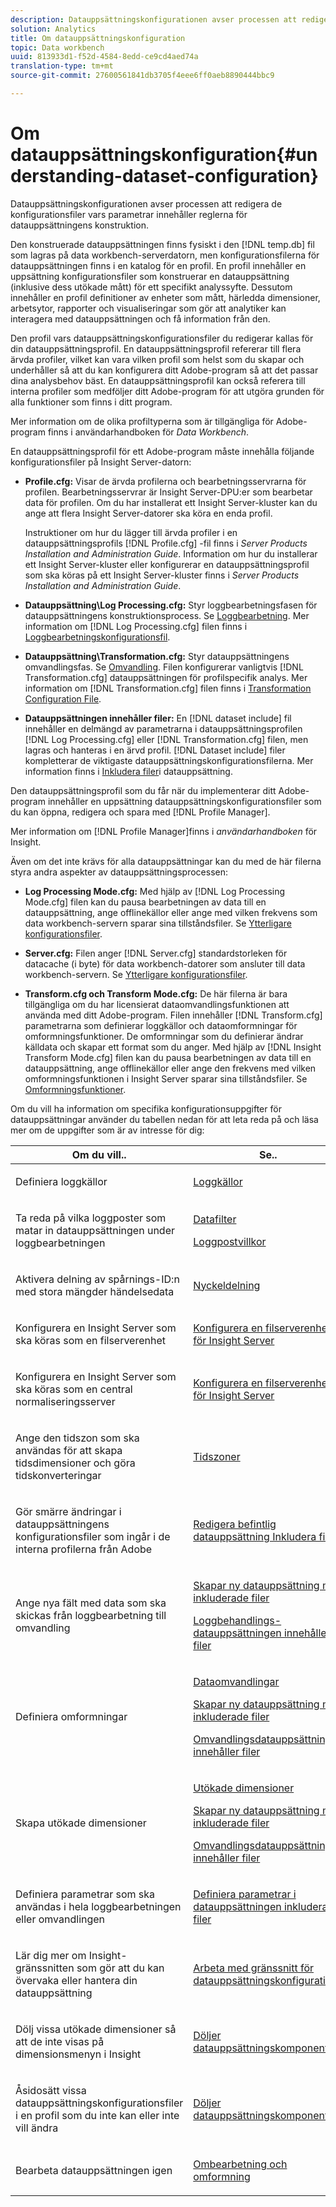 ```yaml
---
description: Datauppsättningskonfigurationen avser processen att redigera de konfigurationsfiler vars parametrar innehåller reglerna för datauppsättningens konstruktion.
solution: Analytics
title: Om datauppsättningskonfiguration
topic: Data workbench
uuid: 813933d1-f52d-4584-8edd-ce9cd4aed74a
translation-type: tm+mt
source-git-commit: 27600561841db3705f4eee6ff0aeb8890444bbc9

---
```



# Om datauppsättningskonfiguration{#understanding-dataset-configuration}

Datauppsättningskonfigurationen avser processen att redigera de konfigurationsfiler vars parametrar innehåller reglerna för datauppsättningens konstruktion.

Den konstruerade datauppsättningen finns fysiskt i den [!DNL temp.db] fil som lagras på data workbench-serverdatorn, men konfigurationsfilerna för datauppsättningen finns i en katalog för en profil. En profil innehåller en uppsättning konfigurationsfiler som konstruerar en datauppsättning (inklusive dess utökade mått) för ett specifikt analyssyfte. Dessutom innehåller en profil definitioner av enheter som mått, härledda dimensioner, arbetsytor, rapporter och visualiseringar som gör att analytiker kan interagera med datauppsättningen och få information från den.

Den profil vars datauppsättningskonfigurationsfiler du redigerar kallas för din datauppsättningsprofil. En datauppsättningsprofil refererar till flera ärvda profiler, vilket kan vara vilken profil som helst som du skapar och underhåller så att du kan konfigurera ditt Adobe-program så att det passar dina analysbehov bäst. En datauppsättningsprofil kan också referera till interna profiler som medföljer ditt Adobe-program för att utgöra grunden för alla funktioner som finns i ditt program.

Mer information om de olika profiltyperna som är tillgängliga för Adobe-program finns i användarhandboken för *Data Workbench*.

<!--
c_req_config_files.xml
-->

En datauppsättningsprofil för ett Adobe-program måste innehålla följande konfigurationsfiler på Insight Server-datorn:

* **Profile.cfg:** Visar de ärvda profilerna och bearbetningsservrarna för profilen. Bearbetningsservrar är Insight Server-DPU:er som bearbetar data för profilen. Om du har installerat ett Insight Server-kluster kan du ange att flera Insight Server-datorer ska köra en enda profil.

   Instruktioner om hur du lägger till ärvda profiler i en datauppsättningsprofils [!DNL Profile.cfg] -fil finns i *Server Products Installation and Administration Guide*. Information om hur du installerar ett Insight Server-kluster eller konfigurerar en datauppsättningsprofil som ska köras på ett Insight Server-kluster finns i *Server Products Installation and Administration Guide*.

* **Datauppsättning\Log Processing.cfg:** Styr loggbearbetningsfasen för datauppsättningens konstruktionsprocess. Se [Loggbearbetning](../../home/c-dataset-const-proc/c-dataset-constr.md#concept-8a63892878004dc389c7dad784fcb061). Mer information om [!DNL Log Processing.cfg] filen finns i [Loggbearbetningskonfigurationsfil](../../home/c-dataset-const-proc/c-log-proc-config-file/c-abt-log-proc-config-file.md).

* **Datauppsättning\Transformation.cfg:** Styr datauppsättningens omvandlingsfas. Se [Omvandling](../../home/c-dataset-const-proc/c-dataset-constr.md#concept-88f72e0897a744b5bc03df5039264dda). Filen konfigurerar vanligtvis [!DNL Transformation.cfg] datauppsättningen för profilspecifik analys. Mer information om [!DNL Transformation.cfg] filen finns i [Transformation Configuration File](../../home/c-dataset-const-proc/c-trans-config-file/c-abt-trans-config-file.md).

* **Datauppsättningen innehåller filer:** En [!DNL dataset include] fil innehåller en delmängd av parametrarna i datauppsättningsprofilen [!DNL Log Processing.cfg] eller [!DNL Transformation.cfg] filen, men lagras och hanteras i en ärvd profil. [!DNL Dataset include] filer kompletterar de viktigaste datauppsättningskonfigurationsfilerna. Mer information finns i [Inkludera filer](../../home/c-dataset-const-proc/c-dataset-inc-files/c-abt-dataset-inc-files.md)i datauppsättning.

Den datauppsättningsprofil som du får när du implementerar ditt Adobe-program innehåller en uppsättning datauppsättningskonfigurationsfiler som du kan öppna, redigera och spara med [!DNL Profile Manager].

Mer information om [!DNL Profile Manager]finns i *användarhandboken* för Insight.

<!--
c_addl_config_files.xml
-->

Även om det inte krävs för alla datauppsättningar kan du med de här filerna styra andra aspekter av datauppsättningsprocessen:

* **Log Processing Mode.cfg:** Med hjälp av [!DNL Log Processing Mode.cfg] filen kan du pausa bearbetningen av data till en datauppsättning, ange offlinekällor eller ange med vilken frekvens som data workbench-servern sparar sina tillståndsfiler. Se [Ytterligare konfigurationsfiler](../../home/c-dataset-const-proc/c-add-config-files/c-add-config-files.md#concept-1afef4f88f1e467ab4326875fd1d3004).

* **Server.cfg:** Filen anger [!DNL Server.cfg] standardstorleken för datacache (i byte) för data workbench-datorer som ansluter till data workbench-servern. Se [Ytterligare konfigurationsfiler](../../home/c-dataset-const-proc/c-add-config-files/c-add-config-files.md#concept-1afef4f88f1e467ab4326875fd1d3004).

* **Transform.cfg och Transform Mode.cfg:** De här filerna är bara tillgängliga om du har licensierat dataomvandlingsfunktionen att använda med ditt Adobe-program. Filen innehåller [!DNL Transform.cfg] parametrarna som definierar loggkällor och dataomformningar för omformningsfunktioner. De omformningar som du definierar ändrar källdata och skapar ett format som du anger. Med hjälp av [!DNL Insight Transform Mode.cfg] filen kan du pausa bearbetningen av data till en datauppsättning, ange offlinekällor eller ange den frekvens med vilken omformningsfunktionen i Insight Server sparar sina tillståndsfiler. Se [Omformningsfunktioner](https://docs.adobe.com/content/help/en/data-workbench/using/server-admin-install/transform/t-config-tfm.html).

<!--
c_next_steps.xml
-->

Om du vill ha information om specifika konfigurationsuppgifter för datauppsättningar använder du tabellen nedan för att leta reda på och läsa mer om de uppgifter som är av intresse för dig:

<table id="table_394CFB5135274545B5DA37952EC6943E"> 
 <thead> 
  <tr> 
   <th colname="col1" class="entry"> Om du vill.. </th> 
   <th colname="col2" class="entry"> Se.. </th> 
  </tr> 
 </thead>
 <tbody> 
  <tr> 
   <td colname="col1"> <p>Definiera loggkällor </p> </td> 
   <td colname="col2"> <p><a href="../../home/c-dataset-const-proc/c-log-proc-config-file/c-log-sources.md#concept-6714c720fac044cbb9af003bf401b2ea"> Loggkällor </a> </p> </td> 
  </tr> 
  <tr> 
   <td colname="col1"> <p>Ta reda på vilka loggposter som matar in datauppsättningen under loggbearbetningen </p> </td> 
   <td colname="col2"> <p> <a href="../../home/c-dataset-const-proc/c-log-proc-config-file/c-info-log-proc-param.md#concept-41bd49bf6b64442d91c232ec67529a3d"> Datafilter</a> </p> <p> <a href="../../home/c-dataset-const-proc/c-log-proc-config-file/c-info-log-proc-param.md#concept-ecaff95cee4e40bc90f81e099c5fc934"> Loggpostvillkor</a> </p> </td> 
  </tr> 
  <tr> 
   <td colname="col1"> <p>Aktivera delning av spårnings-ID:n med stora mängder händelsedata </p> </td> 
   <td colname="col2"> <p><a href="../../home/c-dataset-const-proc/c-log-proc-config-file/c-info-log-proc-param.md#concept-64b416bbe42f4d689f90df246f7f7caf"> Nyckeldelning</a> </p> </td> 
  </tr> 
  <tr> 
   <td colname="col1"> <p>Konfigurera en Insight Server som ska köras som en filserverenhet </p> </td> 
   <td colname="col2"> <p><a href="../../home/c-dataset-const-proc/c-log-proc-config-file/c-ins-svr-file-svr-unit.md#concept-995abff3fce34e439fb3f7f47191c80d"> Konfigurera en filserverenhet för Insight Server </a> </p> </td> 
  </tr> 
  <tr> 
   <td colname="col1"> <p>Konfigurera en Insight Server som ska köras som en central normaliseringsserver </p> </td> 
   <td colname="col2"> <p><a href="../../home/c-dataset-const-proc/c-log-proc-config-file/c-ins-svr-file-svr-unit.md#concept-995abff3fce34e439fb3f7f47191c80d"> Konfigurera en filserverenhet för Insight Server </a> </p> </td> 
  </tr> 
  <tr> 
   <td colname="col1"> <p>Ange den tidszon som ska användas för att skapa tidsdimensioner och göra tidskonverteringar </p> </td> 
   <td colname="col2"> <p><a href="../../home/c-dataset-const-proc/c-trans-config-file/c-spec-trans-param/c-time-zones.md#concept-9cf16b1cb4874f7d85e1dd950fdb4956"> Tidszoner </a> </p> </td> 
  </tr> 
  <tr> 
   <td colname="col1"> <p>Gör smärre ändringar i datauppsättningens konfigurationsfiler som ingår i de interna profilerna från Adobe </p> </td> 
   <td colname="col2"> <p><a href="../../home/c-dataset-const-proc/c-dataset-inc-files/c-work-dataset-inc-files/t-edit-ex-dataset-inc-files.md#task-456c04e38ebc425fb35677a6bb6aa077"> Redigera befintlig datauppsättning Inkludera filer </a> </p> </td> 
  </tr> 
  <tr> 
   <td colname="col1"> <p>Ange nya fält med data som ska skickas från loggbearbetning till omvandling </p> </td> 
   <td colname="col2"> <p> <a href="../../home/c-dataset-const-proc/c-dataset-inc-files/c-work-dataset-inc-files/t-create-new-dataset-inc-files.md#task-b29f30605c374a6ca747ac843337b06e"> Skapar ny datauppsättning med inkluderade filer </a> </p> <p> <a href="../../home/c-dataset-const-proc/c-dataset-inc-files/c-types-dataset-inc-files/c-log-proc-dataset-inc-files/c-log-proc-dataset-inc-files.md#concept-999475a22519432e98844622ca95b6ab"> Loggbehandlings-datauppsättningen innehåller filer </a> </p> </td> 
  </tr> 
  <tr> 
   <td colname="col1"> <p>Definiera omformningar </p> </td> 
   <td colname="col2"> <p> <a href="../../home/c-dataset-const-proc/c-data-trans/c-abt-transf.md"> Dataomvandlingar </a> </p> <p> <a href="../../home/c-dataset-const-proc/c-dataset-inc-files/c-work-dataset-inc-files/t-create-new-dataset-inc-files.md#task-b29f30605c374a6ca747ac843337b06e"> Skapar ny datauppsättning med inkluderade filer </a> </p> <p> <a href="../../home/c-dataset-const-proc/c-dataset-inc-files/c-types-dataset-inc-files/c-trans-dataset-inc-files.md#concept-c64aa78ed9ce40b8a0f4932c82ff5ace"> Omvandlingsdatauppsättningen innehåller filer </a> </p> </td> 
  </tr> 
  <tr> 
   <td colname="col1"> <p>Skapa utökade dimensioner </p> </td> 
   <td colname="col2"> <p> <a href="../../home/c-dataset-const-proc/c-ex-dim/c-abt-ex-dim.md"> Utökade dimensioner </a> </p> <p> <a href="../../home/c-dataset-const-proc/c-dataset-inc-files/c-work-dataset-inc-files/t-create-new-dataset-inc-files.md#task-b29f30605c374a6ca747ac843337b06e"> Skapar ny datauppsättning med inkluderade filer </a> </p> <p> <a href="../../home/c-dataset-const-proc/c-dataset-inc-files/c-types-dataset-inc-files/c-trans-dataset-inc-files.md#concept-c64aa78ed9ce40b8a0f4932c82ff5ace"> Omvandlingsdatauppsättningen innehåller filer </a> </p> </td> 
  </tr> 
  <tr> 
   <td colname="col1"> <p>Definiera parametrar som ska användas i hela loggbearbetningen eller omvandlingen </p> </td> 
   <td colname="col2"> <p><a href="../../home/c-dataset-const-proc/c-dataset-inc-files/c-def-param-dataset-inc-files/c-def-param-dataset-inc-files.md#concept-5ad06acc8dc44bf2a99643fafdd56b50"> Definiera parametrar i datauppsättningen inkluderar filer </a> </p> </td> 
  </tr> 
  <tr> 
   <td colname="col1"> <p>Lär dig mer om Insight-gränssnitten som gör att du kan övervaka eller hantera din datauppsättning </p> </td> 
   <td colname="col2"> <p><a href="../../home/c-dataset-const-proc/c-dataset-config-tools/c-dataset-config-int/c-dataset-config-int.md#concept-0ea33a52ce234ec8951e7b4430fbc5ab"> Arbeta med gränssnitt för datauppsättningskonfiguration </a> </p> </td> 
  </tr> 
  <tr> 
   <td colname="col1"> <p>Dölj vissa utökade dimensioner så att de inte visas på dimensionsmenyn i Insight </p> </td> 
   <td colname="col2"> <p><a href="../../home/c-dataset-const-proc/c-dataset-config-tools/c-hide-dataset-comp/c-hide-dataset-comp.md#concept-50d9a004736f42f6b0aa7cde0d6148ff"> Döljer datauppsättningskomponenter </a> </p> </td> 
  </tr> 
  <tr> 
   <td colname="col1"> <p>Åsidosätt vissa datauppsättningskonfigurationsfiler i en profil som du inte kan eller inte vill ändra </p> </td> 
   <td colname="col2"> <p><a href="../../home/c-dataset-const-proc/c-dataset-config-tools/c-hide-dataset-comp/c-hide-dataset-comp.md#concept-50d9a004736f42f6b0aa7cde0d6148ff"> Döljer datauppsättningskomponenter </a> </p> </td> 
  </tr> 
  <tr> 
   <td colname="col1"> <p>Bearbeta datauppsättningen igen </p> </td> 
   <td colname="col2"> <p><a href="../../home/c-dataset-const-proc/c-reproc-retrans/c-unst-reproc-retrans.md"> Ombearbetning och omformning </a> </p> </td> 
  </tr> 
 </tbody> 
</table>

